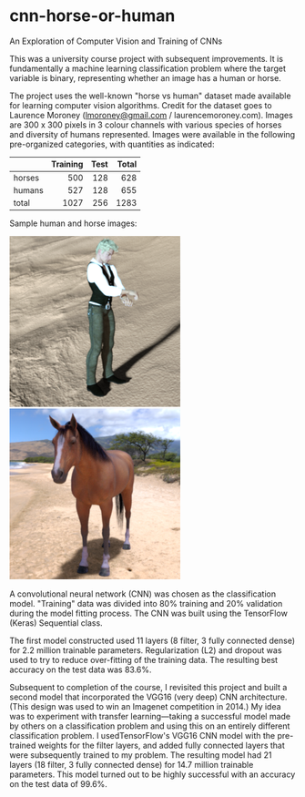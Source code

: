 # cnn-horse-or-human
An Exploration of Computer Vision and Training of CNNs

This was a university course project with subsequent improvements. It is fundamentally
a machine learning classification problem where the target variable is binary, representing whether an image 
has a human or horse.

The project uses the well-known "horse vs human" dataset made available for 
learning computer vision algorithms. Credit for the dataset goes to Laurence Moroney (lmoroney@gmail.com / 
laurencemoroney.com). Images are 300 x 300 pixels in 3 colour channels with various species of 
horses and diversity of humans represented. Images were available in the following pre-organized categories, with 
quantities as indicated:

|         | Training | Test | Total |
| :------ | --------:| ----------:| -----:|
| horses  | 500      | 128        | 628   |
| humans  | 527      | 128        | 655   |
| total   | 1027     | 256        | 1283  |

Sample human and horse images:

![human](./figures/human12-00.png) ![horse](./figures/horse02-0.png)

A convolutional neural network (CNN) was chosen as the classification model. "Training" data was divided into 
80% training and 20% validation during the model fitting process. The CNN was built using the 
TensorFlow (Keras) Sequential class.

The first model constructed used 11 layers (8 filter, 3 fully connected dense) for 2.2 million trainable 
parameters. Regularization (L2) and dropout was used to try to reduce over-fitting of the training data. The resulting 
best accuracy on the test data was 83.6%.

Subsequent to completion of the course, I revisited this project and built a second model that incorporated the
VGG16 (very deep) CNN architecture. (This design was used to win an Imagenet competition in 2014.) My idea was to
experiment with transfer learning—taking a successful model made by others on a classification problem and using
this on an entirely different classification problem. I usedTensorFlow's VGG16 CNN model with the pre-trained
weights for the filter layers, and added fully connected layers that were subsequently trained to my problem.
The resulting model had 21 layers (18 filter, 3 fully connected dense) for 14.7 million trainable
parameters. This model turned out to be highly successful with an accuracy on the test data of 99.6%.
